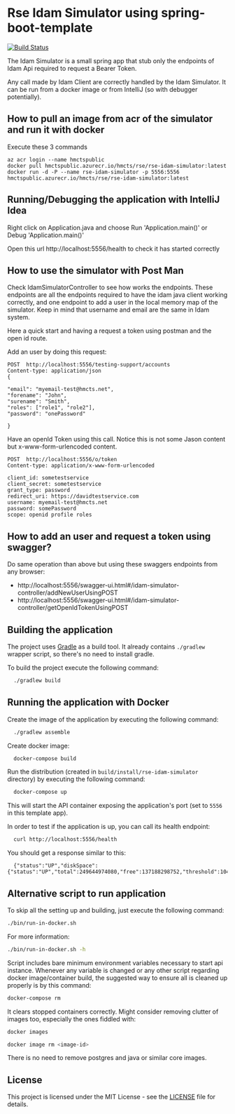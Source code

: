 # Rse Idam Simulator using spring-boot-template

[![Build Status](https://travis-ci.org/hmcts/spring-boot-template.svg?branch=master)](https://travis-ci.org/hmcts/spring-boot-template)

The Idam Simulator is a small spring app that stub only the endpoints of Idam Api required to request a Bearer Token.

Any call made by Idam Client are correctly handled by the Idam Simulator. It can be run from a docker image or from IntelliJ (so with debugger potentially).


## How to pull an image from acr of the simulator and run it with docker
Execute these 3 commands
```
az acr login --name hmctspublic
docker pull hmctspublic.azurecr.io/hmcts/rse/rse-idam-simulator:latest
docker run -d -P --name rse-idam-simulator -p 5556:5556 hmctspublic.azurecr.io/hmcts/rse/rse-idam-simulator:latest
```

## Running/Debugging the application with IntelliJ Idea
Right click on Application.java and choose Run 'Application.main()' or Debug 'Application.main()'

Open this url http://localhost:5556/health to check it has started correctly

## How to use the simulator with Post Man
Check IdamSimulatorController to see how works the endpoints. These endpoints are all the endpoints required to have the idam java client working correctly,
and one endpoint to add a user in the local memory map of the simulator. Keep in mind that username and email are the same in Idam system.

Here a quick start and having a request a token using postman and the open id route.

Add an user by doing this request:
```
POST  http://localhost:5556/testing-support/accounts
Content-type: application/json
{

"email": "myemail-test@hmcts.net",
"forename": "John",
"surename": "Smith",
"roles": ["role1", "role2"],
"password": "onePassword"

}
```

Have an openId Token using this call. Notice this is not some Jason content but x-www-form-urlencoded content.
```
POST  http://localhost:5556/o/token
Content-type: application/x-www-form-urlencoded

client_id: sometestservice
client_secret: sometestservice
grant_type: password
redirect_uri: https://davidtestservice.com
username: myemail-test@hmcts.net
password: somePassword
scope: openid profile roles
```

## How to add an user and request a token using swagger?
Do same operation than above but using these swaggers endpoints from any browser:
- http://localhost:5556/swagger-ui.html#/idam-simulator-controller/addNewUserUsingPOST
- http://localhost:5556/swagger-ui.html#/idam-simulator-controller/getOpenIdTokenUsingPOST

## Building the application

The project uses [Gradle](https://gradle.org) as a build tool. It already contains
`./gradlew` wrapper script, so there's no need to install gradle.

To build the project execute the following command:

```bash
  ./gradlew build
```

## Running the application with Docker

Create the image of the application by executing the following command:

```bash
  ./gradlew assemble
```

Create docker image:

```bash
  docker-compose build
```

Run the distribution (created in `build/install/rse-idam-simulator` directory)
by executing the following command:

```bash
  docker-compose up
```

This will start the API container exposing the application's port
(set to `5556` in this template app).

In order to test if the application is up, you can call its health endpoint:

```bash
  curl http://localhost:5556/health
```

You should get a response similar to this:

```
  {"status":"UP","diskSpace":{"status":"UP","total":249644974080,"free":137188298752,"threshold":10485760}}
```

## Alternative script to run application

To skip all the setting up and building, just execute the following command:

```bash
./bin/run-in-docker.sh
```

For more information:

```bash
./bin/run-in-docker.sh -h
```

Script includes bare minimum environment variables necessary to start api instance. Whenever any variable is changed or any other script regarding docker image/container build, the suggested way to ensure all is cleaned up properly is by this command:

```bash
docker-compose rm
```

It clears stopped containers correctly. Might consider removing clutter of images too, especially the ones fiddled with:

```bash
docker images

docker image rm <image-id>
```

There is no need to remove postgres and java or similar core images.



## License
This project is licensed under the MIT License - see the [LICENSE](LICENSE.md) file for details.
